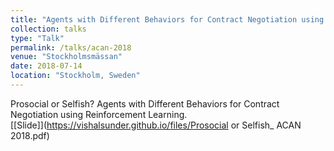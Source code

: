 ```yaml
---
title: "Agents with Different Behaviors for Contract Negotiation using Reinforcement Learning"
collection: talks
type: "Talk"
permalink: /talks/acan-2018
venue: "Stockholmsmässan"
date: 2018-07-14
location: "Stockholm, Sweden"
---
```


Prosocial or Selfish? Agents with Different Behaviors for Contract Negotiation using Reinforcement Learning.<br>
[[Slide]](https://vishalsunder.github.io/files/Prosocial or Selfish_ ACAN 2018.pdf)
